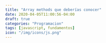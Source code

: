 ```yaml
---
title: "Array methods que deberías conocer"
date: 2020-04-05T11:00:56-04:00
draft: true
categories: "Programacion"
tags: [javascript, fundamentos]
icon: "/img/icons/js.png"
---
```


